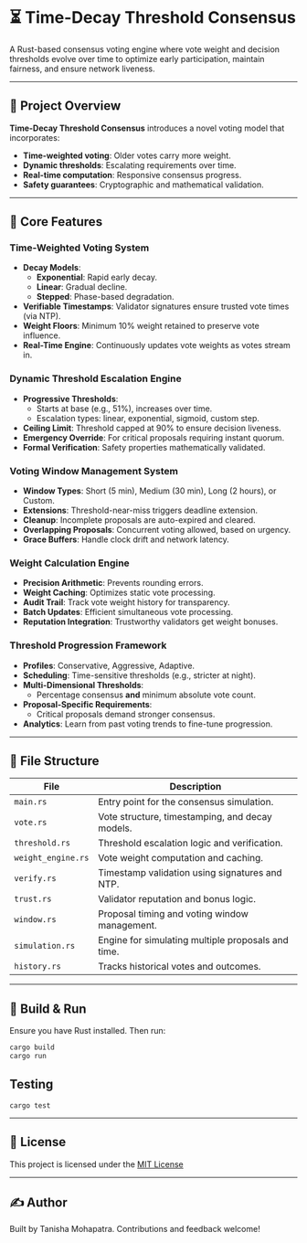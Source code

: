 
# ⏳ Time-Decay Threshold Consensus

A Rust-based consensus voting engine where vote weight and decision thresholds evolve over time to optimize early participation, maintain fairness, and ensure network liveness.

---

## 🚀 Project Overview

**Time-Decay Threshold Consensus** introduces a novel voting model that incorporates:

- **Time-weighted voting**: Older votes carry more weight.
- **Dynamic thresholds**: Escalating requirements over time.
- **Real-time computation**: Responsive consensus progress.
- **Safety guarantees**: Cryptographic and mathematical validation.

---

## 🧩 Core Features

### Time-Weighted Voting System
- **Decay Models**: 
  - **Exponential**: Rapid early decay.
  - **Linear**: Gradual decline.
  - **Stepped**: Phase-based degradation.
- **Verifiable Timestamps**: Validator signatures ensure trusted vote times (via NTP).
- **Weight Floors**: Minimum 10% weight retained to preserve vote influence.
- **Real-Time Engine**: Continuously updates vote weights as votes stream in.

###  Dynamic Threshold Escalation Engine
- **Progressive Thresholds**:
  - Starts at base (e.g., 51%), increases over time.
  - Escalation types: linear, exponential, sigmoid, custom step.
- **Ceiling Limit**: Threshold capped at 90% to ensure decision liveness.
- **Emergency Override**: For critical proposals requiring instant quorum.
- **Formal Verification**: Safety properties mathematically validated.

###  Voting Window Management System
- **Window Types**: Short (5 min), Medium (30 min), Long (2 hours), or Custom.
- **Extensions**: Threshold-near-miss triggers deadline extension.
- **Cleanup**: Incomplete proposals are auto-expired and cleared.
- **Overlapping Proposals**: Concurrent voting allowed, based on urgency.
- **Grace Buffers**: Handle clock drift and network latency.

###  Weight Calculation Engine
- **Precision Arithmetic**: Prevents rounding errors.
- **Weight Caching**: Optimizes static vote processing.
- **Audit Trail**: Track vote weight history for transparency.
- **Batch Updates**: Efficient simultaneous vote processing.
- **Reputation Integration**: Trustworthy validators get weight bonuses.

###  Threshold Progression Framework
- **Profiles**: Conservative, Aggressive, Adaptive.
- **Scheduling**: Time-sensitive thresholds (e.g., stricter at night).
- **Multi-Dimensional Thresholds**:
  - Percentage consensus **and** minimum absolute vote count.
- **Proposal-Specific Requirements**:
  - Critical proposals demand stronger consensus.
- **Analytics**: Learn from past voting trends to fine-tune progression.

---

## 📁 File Structure

| File               | Description |
|--------------------|-------------|
| `main.rs`          | Entry point for the consensus simulation. |
| `vote.rs`          | Vote structure, timestamping, and decay models. |
| `threshold.rs`     | Threshold escalation logic and verification. |
| `weight_engine.rs` | Vote weight computation and caching. |
| `verify.rs`        | Timestamp validation using signatures and NTP. |
| `trust.rs`         | Validator reputation and bonus logic. |
| `window.rs`        | Proposal timing and voting window management. |
| `simulation.rs`    | Engine for simulating multiple proposals and time. |
| `history.rs`       | Tracks historical votes and outcomes. |

---

## 🔧 Build & Run

Ensure you have Rust installed. Then run:

```bash
cargo build
cargo run
````

## Testing
````
cargo test
```` 

---

## 📜 License

This project is licensed under the [MIT License](LICENSE)

---

## ✍️ Author

Built by Tanisha Mohapatra. Contributions and feedback welcome!



